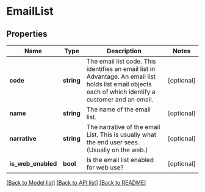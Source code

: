 # EmailList

## Properties
Name | Type | Description | Notes
------------ | ------------- | ------------- | -------------
**code** | **string** | The email list code. This identifies an email list in Advantage. An email list  holds list email objects each of which identify a customer and an email. | [optional] 
**name** | **string** | The name of the  email list. | [optional] 
**narrative** | **string** | The narrative of the email List. This is usually what the end user sees. (Usually on the web.) | [optional] 
**is_web_enabled** | **bool** | Is the email list enabled for web use? | [optional] 

[[Back to Model list]](../README.md#documentation-for-models) [[Back to API list]](../README.md#documentation-for-api-endpoints) [[Back to README]](../README.md)


